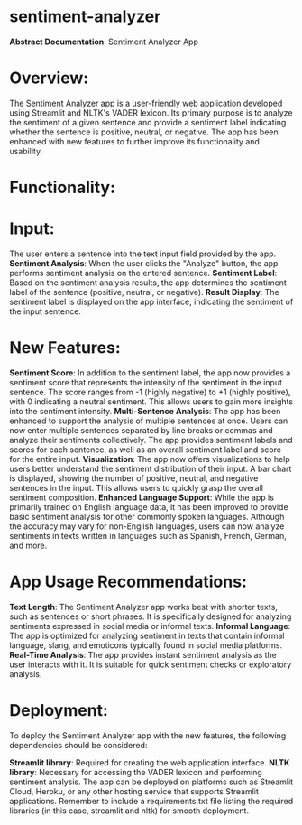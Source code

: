 # sentiment-analyzer
**Abstract Documentation**: Sentiment Analyzer App

# Overview:
The Sentiment Analyzer app is a user-friendly web application developed using Streamlit and NLTK's VADER lexicon. Its primary purpose is to analyze the sentiment of a given sentence and provide a sentiment label indicating whether the sentence is positive, neutral, or negative. The app has been enhanced with new features to further improve its functionality and usability.

# Functionality:

# Input: 
The user enters a sentence into the text input field provided by the app.
**Sentiment Analysis**: When the user clicks the "Analyze" button, the app performs sentiment analysis on the entered sentence.
**Sentiment Label**: Based on the sentiment analysis results, the app determines the sentiment label of the sentence (positive, neutral, or negative).
**Result Display**: The sentiment label is displayed on the app interface, indicating the sentiment of the input sentence.
# New Features:

**Sentiment Score**: In addition to the sentiment label, the app now provides a sentiment score that represents the intensity of the sentiment in the input sentence. The score ranges from -1 (highly negative) to +1 (highly positive), with 0 indicating a neutral sentiment. This allows users to gain more insights into the sentiment intensity.
**Multi-Sentence Analysis**: The app has been enhanced to support the analysis of multiple sentences at once. Users can now enter multiple sentences separated by line breaks or commas and analyze their sentiments collectively. The app provides sentiment labels and scores for each sentence, as well as an overall sentiment label and score for the entire input.
**Visualization**: The app now offers visualizations to help users better understand the sentiment distribution of their input. A bar chart is displayed, showing the number of positive, neutral, and negative sentences in the input. This allows users to quickly grasp the overall sentiment composition.
**Enhanced Language Support**: While the app is primarily trained on English language data, it has been improved to provide basic sentiment analysis for other commonly spoken languages. Although the accuracy may vary for non-English languages, users can now analyze sentiments in texts written in languages such as Spanish, French, German, and more.
# App Usage Recommendations:

**Text Length**: The Sentiment Analyzer app works best with shorter texts, such as sentences or short phrases. It is specifically designed for analyzing sentiments expressed in social media or informal texts.
**Informal Language**: The app is optimized for analyzing sentiment in texts that contain informal language, slang, and emoticons typically found in social media platforms.
**Real-Time Analysis**: The app provides instant sentiment analysis as the user interacts with it. It is suitable for quick sentiment checks or exploratory analysis.
# Deployment:
To deploy the Sentiment Analyzer app with the new features, the following dependencies should be considered:

**Streamlit library**: Required for creating the web application interface.
**NLTK library**: Necessary for accessing the VADER lexicon and performing sentiment analysis.
The app can be deployed on platforms such as Streamlit Cloud, Heroku, or any other hosting service that supports Streamlit applications. Remember to include a requirements.txt file listing the required libraries (in this case, streamlit and nltk) for smooth deployment.
